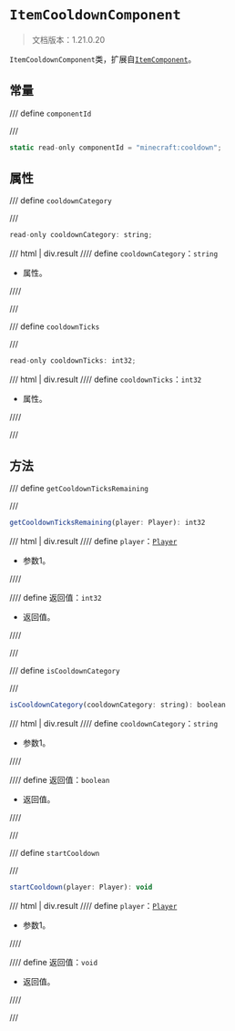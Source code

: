 # `ItemCooldownComponent`

> 文档版本：1.21.0.20

`ItemCooldownComponent`类，扩展自[`ItemComponent`](./itemcomponent.md)。

## 常量

/// define
`componentId`


///

```js
static read-only componentId = "minecraft:cooldown";
```


## 属性

/// define
`cooldownCategory`


///

```js
read-only cooldownCategory: string;
```

/// html | div.result
//// define
`cooldownCategory`：`string`

- 属性。


////

///


/// define
`cooldownTicks`


///

```js
read-only cooldownTicks: int32;
```

/// html | div.result
//// define
`cooldownTicks`：`int32`

- 属性。


////

///


## 方法

/// define
`getCooldownTicksRemaining`


///

```js
getCooldownTicksRemaining(player: Player): int32
```

/// html | div.result
//// define
`player`：[`Player`](./player.md)

- 参数1。


////

//// define
返回值：`int32`

- 返回值。


////

///


/// define
`isCooldownCategory`


///

```js
isCooldownCategory(cooldownCategory: string): boolean
```

/// html | div.result
//// define
`cooldownCategory`：`string`

- 参数1。


////

//// define
返回值：`boolean`

- 返回值。


////

///


/// define
`startCooldown`


///

```js
startCooldown(player: Player): void
```

/// html | div.result
//// define
`player`：[`Player`](./player.md)

- 参数1。


////

//// define
返回值：`void`

- 返回值。


////

///

